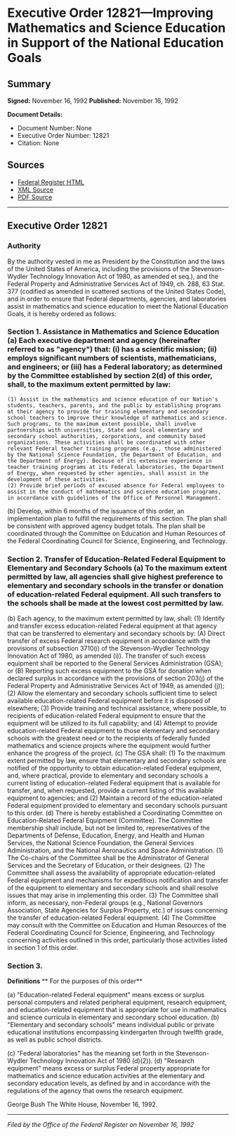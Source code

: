 # Executive Order 12821—Improving Mathematics and Science Education in Support of the National Education Goals

## Summary

**Signed:** November 16, 1992
**Published:** November 16, 1992

**Document Details:**
- Document Number: None
- Executive Order Number: 12821
- Citation: None

## Sources
- [Federal Register HTML](https://www.presidency.ucsb.edu/documents/executive-order-12821-improving-mathematics-and-science-education-support-the-national)
- [XML Source](None)
- [PDF Source](None)

---

## Executive Order 12821

### Authority

By the authority vested in me as President by the Constitution and the laws of the United States of America, including the provisions of the Stevenson-Wydler Technology Innovation Act of 1980, as amended et seq.), and the Federal Property and Administrative Services Act of 1949, ch. 288, 63 Stat. 377 (codified as amended in scattered sections of the United States Code), and in order to ensure that Federal departments, agencies, and laboratories assist in mathematics and science education to meet the National Education Goals, it is hereby ordered as follows:
### Section 1. Assistance in Mathematics and Science Education (a) Each executive department and agency (hereinafter referred to as "agency") that: (i) has a scientific mission; (ii) employs significant numbers of scientists, mathematicians, and engineers; or (iii) has a Federal laboratory; as determined by the Committee established by section 2(d) of this order, shall, to the maximum extent permitted by law:

    (1) Assist in the mathematics and science education of our Nation's students, teachers, parents, and the public by establishing programs at their agency to provide for training elementary and secondary school teachers to improve their knowledge of mathematics and science. Such programs, to the maximum extent possible, shall involve partnerships with universities, State and local elementary and secondary school authorities, corporations, and community based organizations. These activities shall be coordinated with other relevant Federal teacher training programs (e.g., those administered by the National Science Foundation, the Department of Education, and the Department of Energy). Because of its extensive experience in teacher training programs at its Federal laboratories, the Department of Energy, when requested by other agencies, shall assist in the development of these activities.
    (2) Provide brief periods of excused absence for Federal employees to assist in the conduct of mathematics and science education programs, in accordance with guidelines of the Office of Personnel Management.
(b) Develop, within 6 months of the issuance of this order, an implementation plan to fulfill the requirements of this section. The plan shall be consistent with approved agency budget totals. The plan shall be coordinated through the Committee on Education and Human Resources of the Federal Coordinating Council for Science, Engineering, and Technology.

### Section 2. Transfer of Education-Related Federal Equipment to Elementary and Secondary Schools (a) To the maximum extent permitted by law, all agencies shall give highest preference to elementary and secondary schools in the transfer or donation of education-related Federal equipment. All such transfers to the schools shall be made at the lowest cost permitted by law.

(b) Each agency, to the maximum extent permitted by law, shall:
    (1) Identify and transfer excess education-related Federal equipment at that agency that can be transferred to elementary and secondary schools by:
(A) Direct transfer of excess Federal research equipment in accordance with the provisions of subsection 3710(i) of the Stevenson-Wydler Technology Innovation Act of 1980, as amended (i)). The transfer of such excess equipment shall be reported to the General Services Administration (GSA); or
(B) Reporting such excess equipment to the GSA for donation when declared surplus in accordance with the provisions of section 203(j) of the Federal Property and Administrative Services Act of 1949, as amended (j));
    (2) Allow the elementary and secondary schools sufficient time to select available education-related Federal equipment before it is disposed of elsewhere;
    (3) Provide training and technical assistance, where possible, to recipients of education-related Federal equipment to ensure that the equipment will be utilized to its full capability; and
    (4) Attempt to provide education-related Federal equipment to those elementary and secondary schools with the greatest need or to the recipients of federally funded mathematics and science projects where the equipment would further enhance the progress of the project.
(c) The GSA shall:
    (1) To the maximum extent permitted by law, ensure that elementary and secondary schools are notified of the opportunity to obtain education-related Federal equipment, and, where practical, provide to elementary and secondary schools a current listing of education-related Federal equipment that is available for transfer, and, when requested, provide a current listing of this available equipment to agencies; and
    (2) Maintain a record of the education-related Federal equipment provided to elementary and secondary schools pursuant to this order.
(d) There is hereby established a Coordinating Committee on Education-Related Federal Equipment (Committee). The Committee membership shall include, but not be limited to, representatives of the Departments of Defense, Education, Energy, and Health and Human Services, the National Science Foundation, the General Services Administration, and the National Aeronautics and Space Administration.
    (1) The Co-chairs of the Committee shall be the Administrator of General Services and the Secretary of Education, or their designees.
    (2) The Committee shall assess the availability of appropriate education-related Federal equipment and mechanisms for expeditious notification and transfer of the equipment to elementary and secondary schools and shall resolve issues that may arise in implementing this order.
    (3) The Committee shall inform, as necessary, non-Federal groups (e.g., National Governors Association, State Agencies for Surplus Property, etc.) of issues concerning the transfer of education-related Federal equipment.
    (4) The Committee may consult with the Committee on Education and Human Resources of the Federal Coordinating Council for Science, Engineering, and Technology concerning activities outlined in this order, particularly those activities listed in section 1 of this order.
### Section 3.

**Definitions**
** For the purposes of this order**

(a) "Education-related Federal equipment" means excess or surplus personal computers and related peripheral equipment, research equipment, and education-related equipment that is appropriate for use in mathematics and science curricula in elementary and secondary school education.
(b) "Elementary and secondary schools" means individual public or private educational institutions encompassing kindergarten through twelfth grade, as well as public school districts.

(c) "Federal laboratories" has the meaning set forth in the Stevenson-Wydler Technology Innovation Act of 1980 (d)(2)).
(d) "Research equipment" means excess or surplus Federal property appropriate for mathematics and science education activities at the elementary and secondary education levels, as defined by and in accordance with the regulations of the agency that owns the research equipment.

George Bush
The White House,
November 16, 1992.

---

*Filed by the Office of the Federal Register on November 16, 1992*
